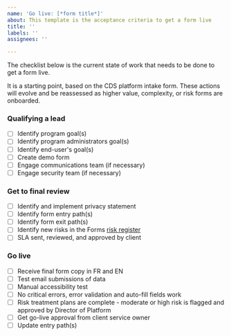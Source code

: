 ```yaml
---
name: 'Go live: [*form title*]'
about: This template is the acceptance criteria to get a form live
title: ''
labels: ''
assignees: ''

---
```


The checklist below is the current state of work that needs to be done to get a form live.

It is a starting point, based on the CDS platform intake form. These actions will evolve and be reassessed as higher value, complexity, or risk forms are onboarded.

### Qualifying a lead

- [ ] Identify program goal(s)
- [ ] Identify program administrators goal(s)
- [ ] Identify end-user's goal(s)
- [ ] Create demo form
- [ ] Engage communications team (if necessary)
- [ ] Engage security team (if necessary)

### Get to final review

- [ ] Identify and implement privacy statement
- [ ] Identify form entry path(s)
- [ ] Identify form exit path(s)
- [ ] Identify new risks in the Forms [risk register](https://docs.google.com/spreadsheets/d/1AyDSS2pnGtHtEow4eXx8tRwmExK9lrQJ6WqRAZ0ElEA/edit#gid=0)
- [ ] SLA sent, reviewed, and approved by client

### Go live

- [ ] Receive final form copy in FR and EN
- [ ] Test email submissions of data
- [ ] Manual accessibility test
- [ ] No critical errors, error validation and auto-fill fields work
- [ ] Risk treatment plans are complete - moderate or high risk is flagged and approved by Director of Platform
- [ ] Get go-live approval from client service owner
- [ ] Update entry path(s)
